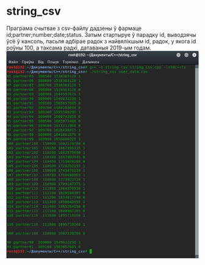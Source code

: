 # string_csv

Праграма счытвае з csv-файлу дадзены ў фармаце id;partner;number;date;status.
Затым стартыруе ў парадку id, выводзячы ўсё ў кансоль, пасьля адбірае радок з найвялікшым id, радок, у якога id роўны 100, а таксама радкі, датаваныя 2019-ым годам.
![Прыклад выпаўненьня праграмы](string_csv.png)
